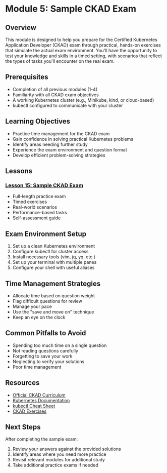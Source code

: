 # Module 5: Sample CKAD Exam

## Overview
This module is designed to help you prepare for the Certified Kubernetes Application Developer (CKAD) exam through practical, hands-on exercises that simulate the actual exam environment. You'll have the opportunity to test your knowledge and skills in a timed setting, with scenarios that reflect the types of tasks you'll encounter on the real exam.

## Prerequisites
- Completion of all previous modules (1-4)
- Familiarity with all CKAD exam objectives
- A working Kubernetes cluster (e.g., Minikube, kind, or cloud-based)
- kubectl configured to communicate with your cluster

## Learning Objectives
- Practice time management for the CKAD exam
- Gain confidence in solving practical Kubernetes problems
- Identify areas needing further study
- Experience the exam environment and question format
- Develop efficient problem-solving strategies

## Lessons

### [Lesson 15: Sample CKAD Exam](Lesson15_Sample_CKAD_Exam/index.md)
- Full-length practice exam
- Timed exercises
- Real-world scenarios
- Performance-based tasks
- Self-assessment guide

## Exam Environment Setup
1. Set up a clean Kubernetes environment
2. Configure kubectl for cluster access
3. Install necessary tools (vim, jq, yq, etc.)
4. Set up your terminal with multiple panes
5. Configure your shell with useful aliases

## Time Management Strategies
- Allocate time based on question weight
- Flag difficult questions for review
- Manage your pace
- Use the "save and move on" technique
- Keep an eye on the clock

## Common Pitfalls to Avoid
- Spending too much time on a single question
- Not reading questions carefully
- Forgetting to save your work
- Neglecting to verify your solutions
- Poor time management

## Resources
- [Official CKAD Curriculum](https://www.cncf.io/certification/ckad/)
- [Kubernetes Documentation](https://kubernetes.io/docs/home/)
- [kubectl Cheat Sheet](https://kubernetes.io/docs/reference/kubectl/cheatsheet/)
- [CKAD Exercises](https://github.com/dgkanatsios/CKAD-exercises)

## Next Steps
After completing the sample exam:
1. Review your answers against the provided solutions
2. Identify areas where you need more practice
3. Revisit relevant modules for additional study
4. Take additional practice exams if needed
